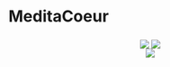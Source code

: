 # MeditaCoeur

<center><a href="https://apps.apple.com/fr/app/meditacoeur/id1545172717?l=fr" align="middle"><img src="https://user-images.githubusercontent.com/84988600/131994067-7bd67d7c-bc80-4be9-901a-83e90bad567c.png" align="middle"/></a> <a href="https://lenap28-meditacoeur.github.io/meditacoeur_gs/" align="middle"><img src="https://user-images.githubusercontent.com/84988600/131994859-b61086b5-e75b-45f2-b39b-1b145db1970b.png" align="middle"/></a></center>

<center>
<img src="https://user-images.githubusercontent.com/84988600/120025648-4de7ea00-bff1-11eb-877c-2394f6bde53f.png" align="middle"/></center>

